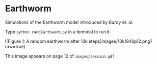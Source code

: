 # Earthworm
Simulations of the Earthworm model introduced by Burdy et. al.

Type `python randEarthworm.py` in a terminal to run it.

![Figure 1: A random earthworm after 10k steps]images/10k1846p12.png?raw=true)

This image appears on page 12 of `images/session.pdf`
